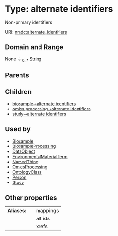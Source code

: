 
# Type: alternate identifiers


Non-primary identifiers

URI: [nmdc:alternate_identifiers](https://microbiomedata/meta/alternate_identifiers)


## Domain and Range

None ->  <sub>0..*</sub> [String](types/String.md)

## Parents


## Children

 *  [biosample➞alternate identifiers](biosample_alternate_identifiers.md)
 *  [omics processing➞alternate identifiers](omics_processing_alternate_identifiers.md)
 *  [study➞alternate identifiers](study_alternate_identifiers.md)

## Used by

 * [Biosample](Biosample.md)
 * [BiosampleProcessing](BiosampleProcessing.md)
 * [DataObject](DataObject.md)
 * [EnvironmentalMaterialTerm](EnvironmentalMaterialTerm.md)
 * [NamedThing](NamedThing.md)
 * [OmicsProcessing](OmicsProcessing.md)
 * [OntologyClass](OntologyClass.md)
 * [Person](Person.md)
 * [Study](Study.md)

## Other properties

|  |  |  |
| --- | --- | --- |
| **Aliases:** | | mappings |
|  | | alt ids |
|  | | xrefs |

